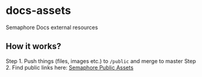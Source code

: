 # docs-assets
Semaphore Docs external resources

## How it works?
Step 1. Push things (files, images etc.) to `/public` and merge to master
Step 2. Find public links here: [Semaphore Public Assets](https://storage.googleapis.com/semaphore-public-assets/index.html)
